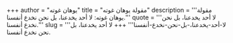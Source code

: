 +++
author = "يوهان غوته"
title = "مقولة يوهان غوته"
description = '''مقولة يوهان غوته: لا أحد يخدعنا، بل نحن نخدع أنفسنا.'''
quote = '''لا أحد يخدعنا، بل نحن نخدع أنفسنا.'''
slug = '''لا-أحد-يخدعنا،-بل-نحن-نخدع-أنفسنا'''
+++
لا أحد يخدعنا، بل نحن نخدع أنفسنا.
